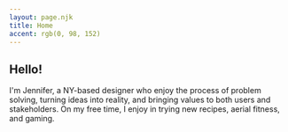 ```yaml
---
layout: page.njk
title: Home
accent: rgb(0, 98, 152)
---
```


## Hello!

I'm Jennifer, a NY-based designer who enjoy the process of problem solving, turning ideas into reality, and bringing values to both users and stakeholders. On my free time, I enjoy in trying new recipes, aerial fitness, and gaming.